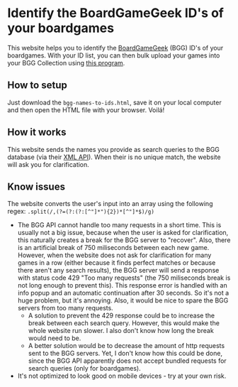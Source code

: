 # Identify the BoardGameGeek ID's of your boardgames

This website helps you to identify the [BoardGameGeek](https://boardgamegeek.com/) (BGG) ID's of your boardgames. With your ID list, you can then bulk upload your games into your BGG Collection using [this program](#).

## How to setup

Just download the `bgg-names-to-ids.html`, save it on your local computer and then open the HTML file with your browser. Voilá!

## How it works

This website sends the names you provide as search queries to the BGG database (via their [XML API](https://boardgamegeek.com/wiki/page/BGG_XML_API2)). When their is no unique match, the website will ask you for clarification.

## Know issues

The website converts the user's input into an array using the following regex: `.split(/,(?=(?:(?:[^"]*"){2})*[^"]*$)/g)`

- The BGG API cannot handle too many requests in a short time. This is usually not a big issue, because when the user is asked for clarification, this naturally creates a break for the BGG server to "recover". Also, there is an artificial break of 750 miliseconds between each new game. However, when the website does not ask for clarification for many games in a row (either because it finds perfect matches or because there aren't any search results), the BGG server will send a response with status code 429 "Too many requests" (the 750 miliseconds break is not long enough to prevent this). This response error is handled with an info popup and an automatic continuation after 30 seconds. So it's not a huge problem, but it's annoying. Also, it would be nice to spare the BGG servers from too many requests.
  - A solution to prevent the 429 response could be to increase the break between each search query. However, this would make the whole website run slower. I also don't know how long the break would need to be.
  - A better solution would be to decrease the amount of http requests sent to the BGG servers. Yet, I don't know how this could be done, since the BGG API apparently does not accept bundled requests for search queries (only for boardgames).
- It's not optimized to look good on mobile devices - try at your own risk.
